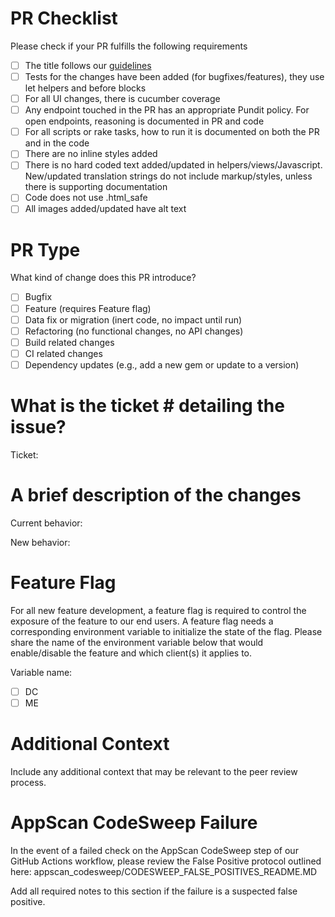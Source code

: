 # PR Checklist

Please check if your PR fulfills the following requirements
- [ ] The title follows our [guidelines](https://github.com/ideacrew/enroll/blob/trunk/CONTRIBUTING.md#commit
)
- [ ] Tests for the changes have been added (for bugfixes/features), they use let helpers and before blocks
- [ ] For all UI changes, there is cucumber coverage
- [ ] Any endpoint touched in the PR has an appropriate Pundit policy. For open endpoints, reasoning is documented in PR and code
- [ ] For all scripts or rake tasks, how to run it is documented on both the PR and in the code
- [ ] There are no inline styles added
- [ ] There is no hard coded text added/updated in helpers/views/Javascript. New/updated translation strings do not include markup/styles, unless there is supporting documentation
- [ ] Code does not use .html_safe
- [ ] All images added/updated have alt text

# PR Type
What kind of change does this PR introduce?

- [ ] Bugfix
- [ ] Feature (requires Feature flag)
- [ ] Data fix or migration (inert code, no impact until run)
- [ ] Refactoring (no functional changes, no API changes)
- [ ] Build related changes
- [ ] CI related changes
- [ ] Dependency updates (e.g., add a new gem or update to a version)

# What is the ticket # detailing the issue?

Ticket: 

# A brief description of the changes

Current behavior:

New behavior:

# Feature Flag

For all new feature development, a feature flag is required to control the exposure of the feature to our end users. A feature flag needs a corresponding environment variable to initialize the state of the flag. Please share the name of the environment variable below that would enable/disable the feature and which client(s) it applies to.

Variable name:

- [ ] DC
- [ ] ME

# Additional Context
Include any additional context that may be relevant to the peer review process.

# AppScan CodeSweep Failure
In the event of a failed check on the AppScan CodeSweep step of our GitHub Actions workflow, please review the False Positive protocol outlined here: appscan_codesweep/CODESWEEP_FALSE_POSITIVES_README.MD

Add all required notes to this section if the failure is a suspected false positive.
